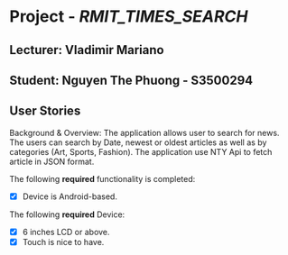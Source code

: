 # Project - *RMIT_TIMES_SEARCH*

## Lecturer: Vladimir Mariano
## Student: Nguyen The Phuong - S3500294

## User Stories

Background & Overview: The application allows user to search for news. The users can search by Date, newest or oldest articles as well as by categories (Art, Sports, Fashion). The application use NTY Api to fetch article in JSON format. 

The following **required** functionality is completed:

- [x] Device is Android-based.

The following **required** Device:
- [x] 6 inches LCD or above.
- [x] Touch is nice to have.
